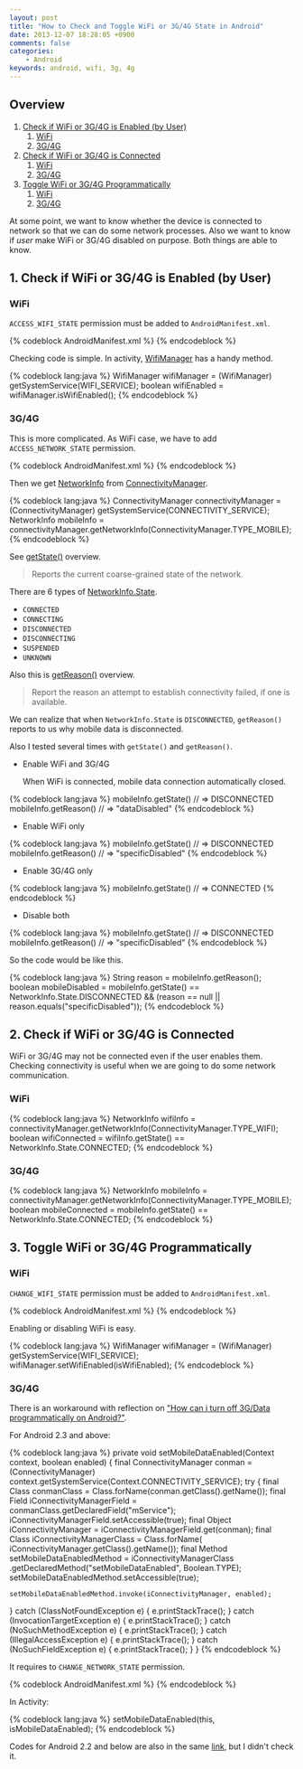 ```yaml
---
layout: post
title: "How to Check and Toggle WiFi or 3G/4G State in Android"
date: 2013-12-07 18:28:05 +0900
comments: false
categories:
    - Android
keywords: android, wifi, 3g, 4g
---
```


## Overview

1. [Check if WiFi or 3G/4G is Enabled (by User)](#1)
    1. [WiFi](#1-1)
    2. [3G/4G](#1-2)
2. [Check if WiFi or 3G/4G is Connected](#2)
    1. [WiFi](#2-1)
    2. [3G/4G](#2-2)
3. [Toggle WiFi or 3G/4G Programmatically](#3)
    1. [WiFi](#3-1)
    2. [3G/4G](#3-2)

At some point, we want to know whether the device is connected to network so that we can do some network processes. Also we want to know if _user_ make WiFi or 3G/4G disabled on purpose. Both things are able to know.

<!-- more -->

<a id="1"></a>
## 1. Check if WiFi or 3G/4G is Enabled (by User)

<a id="1-1"></a>
### WiFi

`ACCESS_WIFI_STATE` permission must be added to `AndroidManifest.xml`.

{% codeblock AndroidManifest.xml %}
<uses-permission android:name="android.permission.ACCESS_WIFI_STATE" />
{% endcodeblock %}

Checking code is simple. In activity, [WifiManager][] has a handy method.

[WifiManager]: http://developer.android.com/reference/android/net/wifi/WifiManager.html

{% codeblock lang:java %}
WifiManager wifiManager = (WifiManager) getSystemService(WIFI_SERVICE);
boolean wifiEnabled = wifiManager.isWifiEnabled();
{% endcodeblock %}

<a id="1-2"></a>
### 3G/4G

This is more complicated. As WiFi case, we have to add `ACCESS_NETWORK_STATE` permission.

{% codeblock AndroidManifest.xml %}
<uses-permission android:name="android.permission.ACCESS_NETWORK_STATE" />
{% endcodeblock %}

Then we get [NetworkInfo][] from [ConnectivityManager][].

[NetworkInfo]: http://developer.android.com/reference/android/net/NetworkInfo.html
[ConnectivityManager]: http://developer.android.com/reference/android/net/ConnectivityManager.html

{% codeblock lang:java %}
ConnectivityManager connectivityManager =
    (ConnectivityManager) getSystemService(CONNECTIVITY_SERVICE);
NetworkInfo mobileInfo =
    connectivityManager.getNetworkInfo(ConnectivityManager.TYPE_MOBILE);
{% endcodeblock %}

See [getState()][] overview.

> Reports the current coarse-grained state of the network.

[getState()]: http://developer.android.com/reference/android/net/NetworkInfo.html#getState()

There are 6 types of [NetworkInfo.State][].

- `CONNECTED`
- `CONNECTING`
- `DISCONNECTED`
- `DISCONNECTING`
- `SUSPENDED`
- `UNKNOWN`

[NetworkInfo.State]: http://developer.android.com/reference/android/net/NetworkInfo.State.html

Also this is [getReason()][] overview.

> Report the reason an attempt to establish connectivity failed, if one is available.

[getReason()]: http://developer.android.com/reference/android/net/NetworkInfo.html#getReason()

We can realize that when `NetworkInfo.State` is `DISCONNECTED`, `getReason()` reports to us why mobile data is disconnected.

Also I tested several times with `getState()` and `getReason()`.

- Enable WiFi and 3G/4G

  When WiFi is connected, mobile data connection automatically closed.

{% codeblock lang:java %}
mobileInfo.getState()
// => DISCONNECTED
mobileInfo.getReason()
// => "dataDisabled"
{% endcodeblock %}

- Enable WiFi only

{% codeblock lang:java %}
mobileInfo.getState()
// => DISCONNECTED
mobileInfo.getReason()
// => "specificDisabled"
{% endcodeblock %}

- Enable 3G/4G only

{% codeblock lang:java %}
mobileInfo.getState()
// => CONNECTED
{% endcodeblock %}

- Disable both

{% codeblock lang:java %}
mobileInfo.getState()
// => DISCONNECTED
mobileInfo.getReason()
// => "specificDisabled"
{% endcodeblock %}

So the code would be like this.

{% codeblock lang:java %}
String reason = mobileInfo.getReason();
boolean mobileDisabled = mobileInfo.getState() == NetworkInfo.State.DISCONNECTED
    && (reason == null || reason.equals("specificDisabled"));
{% endcodeblock %}

<a id="2"></a>
## 2. Check if WiFi or 3G/4G is Connected

WiFi or 3G/4G may not be connected even if the user enables them. Checking connectivity is useful when we are going to do some network communication.

<a id="2-1"></a>
### WiFi

{% codeblock lang:java %}
NetworkInfo wifiInfo =
    connectivityManager.getNetworkInfo(ConnectivityManager.TYPE_WIFI);
boolean wifiConnected = wifiInfo.getState() == NetworkInfo.State.CONNECTED;
{% endcodeblock %}

<a id="2-2"></a>
### 3G/4G

{% codeblock lang:java %}
NetworkInfo mobileInfo =
    connectivityManager.getNetworkInfo(ConnectivityManager.TYPE_MOBILE);
boolean mobileConnected = mobileInfo.getState() == NetworkInfo.State.CONNECTED;
{% endcodeblock %}

<a id="3"></a>
## 3. Toggle WiFi or 3G/4G Programmatically

<a id="3-1"></a>
### WiFi

`CHANGE_WIFI_STATE` permission must be added to `AndroidManifest.xml`.

{% codeblock AndroidManifest.xml %}
<uses-permission android:name="android.permission.CHANGE_WIFI_STATE" />
{% endcodeblock %}

Enabling or disabling WiFi is easy.

{% codeblock lang:java %}
WifiManager wifiManager = (WifiManager) getSystemService(WIFI_SERVICE);
wifiManager.setWifiEnabled(isWifiEnabled);
{% endcodeblock %}

<a id="3-2"></a>
### 3G/4G

There is an workaround with reflection on ["How can i turn off 3G/Data programmatically on Android?"][Stack Overflow].

[Stack Overflow]: http://stackoverflow.com/questions/12535101/how-can-i-turn-off-3g-data-programmatically-on-android#12535246

For Android 2.3 and above:

{% codeblock lang:java %}
private void setMobileDataEnabled(Context context, boolean enabled) {
  final ConnectivityManager conman =
      (ConnectivityManager) context.getSystemService(Context.CONNECTIVITY_SERVICE);
  try {
    final Class conmanClass = Class.forName(conman.getClass().getName());
    final Field iConnectivityManagerField = conmanClass.getDeclaredField("mService");
    iConnectivityManagerField.setAccessible(true);
    final Object iConnectivityManager = iConnectivityManagerField.get(conman);
    final Class iConnectivityManagerClass = Class.forName(
        iConnectivityManager.getClass().getName());
    final Method setMobileDataEnabledMethod = iConnectivityManagerClass
        .getDeclaredMethod("setMobileDataEnabled", Boolean.TYPE);
    setMobileDataEnabledMethod.setAccessible(true);

    setMobileDataEnabledMethod.invoke(iConnectivityManager, enabled);
  } catch (ClassNotFoundException e) {
    e.printStackTrace();
  } catch (InvocationTargetException e) {
    e.printStackTrace();
  } catch (NoSuchMethodException e) {
    e.printStackTrace();
  } catch (IllegalAccessException e) {
    e.printStackTrace();
  } catch (NoSuchFieldException e) {
    e.printStackTrace();
  }
}
{% endcodeblock %}

It requires to `CHANGE_NETWORK_STATE` permission.

{% codeblock AndroidManifest.xml %}
<uses-permission android:name="android.permission.CHANGE_NETWORK_STATE" />
{% endcodeblock %}

In Activity:

{% codeblock lang:java %}
setMobileDataEnabled(this, isMobileDataEnabled);
{% endcodeblock %}

Codes for Android 2.2 and below are also in the same [link][Stack Overflow], but I didn't check it.
